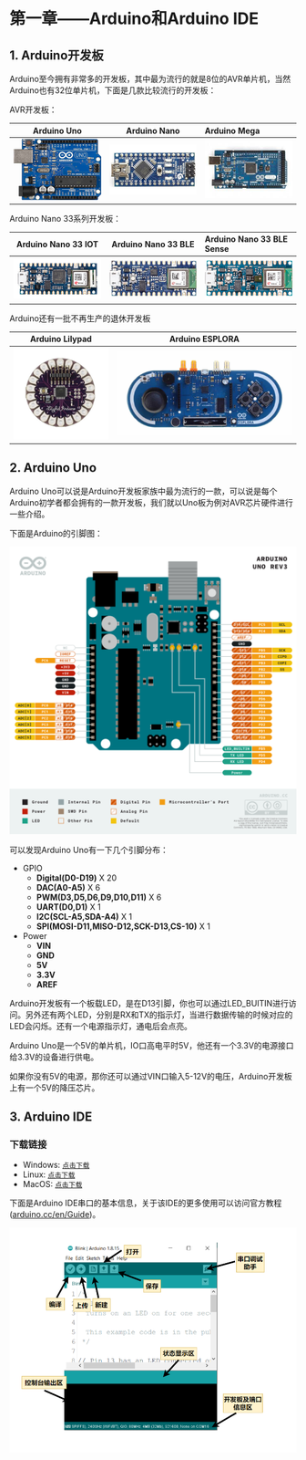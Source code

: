 # 第一章——Arduino和Arduino IDE

## 1. Arduino开发板

Arduino至今拥有非常多的开发板，其中最为流行的就是8位的AVR单片机，当然Arduino也有32位单片机，下面是几款比较流行的开发板：

AVR开发板：

|                   Arduino Uno                   |                   Arduino Nano                   | Arduino Mega                                     |
| :---------------------------------------------: | :----------------------------------------------: | :----------------------------------------------- |
| ![Arduino Uno](../images/Arduino基础/1.1-1.png) | ![Arduino Nano](../images/Arduino基础/1.1-2.png) | ![Arduino Mega](../images/Arduino基础/1.1-3.png) |

Arduino Nano 33系列开发板：

|                   Arduino Nano 33 IOT                   |                   Arduino Nano 33 BLE                   | Arduino Nano 33 BLE Sense                                     |
| :-----------------------------------------------------: | :-----------------------------------------------------: | :------------------------------------------------------------ |
| ![Arduino Nano 33 IOT](../images/Arduino基础/1.1-4.png) | ![Arduino Nano 33 BLE](../images/Arduino基础/1.1-5.png) | ![Arduino Nano 33 BLE Sense](../images/Arduino基础/1.1-6.png) |

Arduino还有一批不再生产的退休开发板

|                   Arduino Lilypad                   |                   Arduino ESPLORA                   |
| :-------------------------------------------------: | :-------------------------------------------------: |
| ![Arduino Lilypad](../images/Arduino基础/1.1-7.png) | ![Arduino ESPLORA](../images/Arduino基础/1.1-8.png) |

## 2. Arduino Uno

Arduino Uno可以说是Arduino开发板家族中最为流行的一款，可以说是每个Arduino初学者都会拥有的一款开发板，我们就以Uno板为例对AVR芯片硬件进行一些介绍。

下面是Arduino的引脚图：

![Arduino引脚图](../images/Arduino基础/1.1-9.png)

可以发现Arduino Uno有一下几个引脚分布：

- GPIO
  - **Digital(D0-D19)** X 20
  - **DAC(A0-A5)** X 6
  - **PWM(D3,D5,D6,D9,D10,D11)** X 6
  - **UART(D0,D1)** X 1
  - **I2C(SCL-A5,SDA-A4)** X 1
  - **SPI(MOSI-D11,MISO-D12,SCK-D13,CS-10)** X 1
- Power
  - **VIN**
  - **GND**
  - **5V**
  - **3.3V**
  - **AREF**

Arduino开发板有一个板载LED，是在D13引脚，你也可以通过LED_BUITIN进行访问。另外还有两个LED，分别是RX和TX的指示灯，当进行数据传输的时候对应的LED会闪烁。还有一个电源指示灯，通电后会点亮。

Arduino Uno是一个5V的单片机，IO口高电平时5V，他还有一个3.3V的电源接口给3.3V的设备进行供电。

如果你没有5V的电源，那你还可以通过VIN口输入5-12V的电压，Arduino开发板上有一个5V的降压芯片。

## 3. Arduino IDE

### 下载链接

- Windows: [`点击下载`](../files/arduino-1.8.19-windows.exe)
- Linux: [`点击下载`](../files/arduino-1.8.19-linux64.tar.xz)
- MacOS: [`点击下载`](../files/arduino-1.8.19-macosx.zip)

下面是Arduino IDE串口的基本信息，关于该IDE的更多使用可以访问官方教程([arduino.cc/en/Guide](https://www.arduino.cc/en/Guide))。

![Arduino IDE](../images/Arduino基础/1.1-10.png)